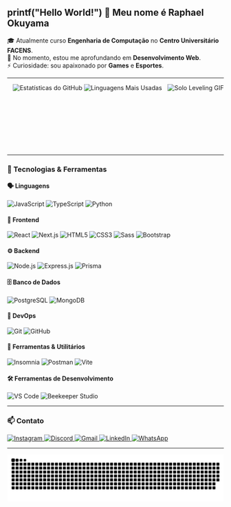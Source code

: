 <h2 align="left">printf("Hello World!") 👋 Meu nome é <strong>Raphael Okuyama</strong></h2>

<p align="left">
  🎓 Atualmente curso <strong>Engenharia de Computação</strong> no <strong>Centro Universitário FACENS</strong>.<br>
  🌱 No momento, estou me aprofundando em <strong>Desenvolvimento Web</strong>.<br>
  ⚡ Curiosidade: sou apaixonado por <strong>Games</strong> e <strong>Esportes</strong>.
</p>

---

<img align="right" height="150" src="https://media.tenor.com/XXgrgBo5OFUAAAAM/solo-leveling-loniyke.gif" alt="Solo Leveling GIF" />

<div align="center">
  <img src="https://github-readme-stats.vercel.app/api?username=RaphaelOkuyama&hide_title=false&hide_rank=false&show_icons=true&include_all_commits=true&count_private=true&disable_animations=false&theme=dracula&locale=pt-br&hide_border=false" height="150" alt="Estatísticas do GitHub" />
  <img src="https://github-readme-stats.vercel.app/api/top-langs?username=RaphaelOkuyama&locale=pt-br&hide_title=false&layout=compact&card_width=320&langs_count=5&theme=dracula&hide_border=false" height="150" alt="Linguagens Mais Usadas" />
</div>

<br clear="both" />

---

### 🧰 Tecnologias & Ferramentas

#### 🗣️ Linguagens
![JavaScript](https://img.shields.io/badge/JavaScript-323330?style=for-the-badge&logo=javascript&logoColor=F7DF1E)
![TypeScript](https://img.shields.io/badge/TypeScript-007ACC?style=for-the-badge&logo=typescript&logoColor=white)
![Python](https://img.shields.io/badge/python-3670A0?style=for-the-badge&logo=python&logoColor=ffdd54)

#### 🎨 Frontend
![React](https://img.shields.io/badge/React-20232A?style=for-the-badge&logo=react&logoColor=61DAFB)
![Next.js](https://img.shields.io/badge/Next.js-000000?style=for-the-badge&logo=nextdotjs&logoColor=white)
![HTML5](https://img.shields.io/badge/HTML5-E34F26?style=for-the-badge&logo=html5&logoColor=white)
![CSS3](https://img.shields.io/badge/CSS3-1572B6?style=for-the-badge&logo=css3&logoColor=white)
![Sass](https://img.shields.io/badge/Sass-CC6699?style=for-the-badge&logo=sass&logoColor=white)
![Bootstrap](https://img.shields.io/badge/Bootstrap-7952B3?style=for-the-badge&logo=bootstrap&logoColor=white)

#### ⚙️ Backend
![Node.js](https://img.shields.io/badge/Node.js-339933?style=for-the-badge&logo=nodedotjs&logoColor=white)
![Express.js](https://img.shields.io/badge/Express.js-000000?style=for-the-badge&logo=express&logoColor=white)
![Prisma](https://img.shields.io/badge/Prisma-2D3748?style=for-the-badge&logo=prisma&logoColor=white)

#### 🗄️ Banco de Dados
![PostgreSQL](https://img.shields.io/badge/PostgreSQL-4169E1?style=for-the-badge&logo=postgresql&logoColor=white)
![MongoDB](https://img.shields.io/badge/MongoDB-47A248?style=for-the-badge&logo=mongodb&logoColor=white)

#### 🚀 DevOps
![Git](https://img.shields.io/badge/Git-F05032?style=for-the-badge&logo=git&logoColor=white)
![GitHub](https://img.shields.io/badge/GitHub-181717?style=for-the-badge&logo=github&logoColor=white)

#### 🧪 Ferramentas & Utilitários
![Insomnia](https://img.shields.io/badge/Insomnia-4000BF?style=for-the-badge&logo=insomnia&logoColor=white)
![Postman](https://img.shields.io/badge/Postman-FF6C37?style=for-the-badge&logo=postman&logoColor=white)
![Vite](https://img.shields.io/badge/Vite-646CFF?style=for-the-badge&logo=vite&logoColor=white)

#### 🛠️ Ferramentas de Desenvolvimento
![VS Code](https://img.shields.io/badge/VS%20Code-0078D4?style=for-the-badge&logo=visual%20studio%20code&logoColor=white)
![Beekeeper Studio](https://img.shields.io/badge/Beekeeper%20Studio-2C3E50?style=for-the-badge&logo=beekeeperstudio&logoColor=white)

---

### 📫 Contato

<div align="left">
  <a href="https://www.instagram.com/rapha.okuyama/" target="_blank">
    <img src="https://img.shields.io/static/v1?message=Instagram&logo=instagram&label=&color=E4405F&logoColor=white&labelColor=&style=for-the-badge" height="35" alt="Instagram" />
  </a>
  <a href="https://discord.com/users/596530783280300032" target="_blank">
    <img src="https://img.shields.io/static/v1?message=Discord&logo=discord&label=&color=7289DA&logoColor=white&labelColor=&style=for-the-badge" height="35" alt="Discord" />
  </a>
  <a href="mailto:raphaelokuyama123@gmail.com" target="_blank">
    <img src="https://img.shields.io/badge/-Gmail-%23333?style=for-the-badge&logo=gmail&logoColor=white" height="35" alt="Gmail" />
  </a>
  <a href="https://www.linkedin.com/in/raphael-okuyama/" target="_blank">
    <img src="https://img.shields.io/static/v1?message=LinkedIn&logo=linkedin&label=&color=0077B5&logoColor=white&labelColor=&style=for-the-badge" height="35" alt="LinkedIn" />
  </a>
  <a href="https://wa.me/5511992117230" target="_blank">
    <img src="https://img.shields.io/badge/WhatsApp-25D366?style=for-the-badge&logo=whatsapp&logoColor=white" height="35" alt="WhatsApp" />
  </a>
</div>

---

<picture>
  <source media="(prefers-color-scheme: dark)" srcset="https://raw.githubusercontent.com/RaphaelOkuyama/RaphaelOkuyama/output/github-snake-dark.svg" />
  <source media="(prefers-color-scheme: light)" srcset="https://raw.githubusercontent.com/RaphaelOkuyama/RaphaelOkuyama/output/github-snake.svg" />
  <img alt="GitHub Snake Animation" src="https://raw.githubusercontent.com/RaphaelOkuyama/RaphaelOkuyama/output/github-snake.svg" />
</picture>
